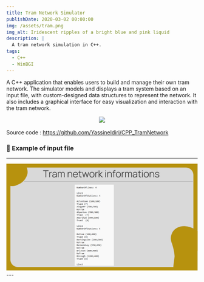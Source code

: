 ```yaml
---
title: Tram Network Simulator
publishDate: 2020-03-02 00:00:00
img: /assets/tram.png
img_alt: Iridescent ripples of a bright blue and pink liquid
description: |
  A tram network simulation in C++.
tags:
  - C++
  - WinBGI
---
```


A C++ application that enables users to build and manage their own tram network. The simulator models and displays a tram system based on an input file, with custom-designed data structures to represent the network. It also includes a graphical interface for easy visualization and interaction with the tram network.

<p align="center">
  <a href="https://skillicons.dev">
    <img src="https://skillicons.dev/icons?i=c++" />
  </a>
</p>

Source code : https://github.com/YassineIdiri/CPP_TramNetwork<br>


### 📄 Example of input file

---
<img src="/assets/tram1.png" />
---
